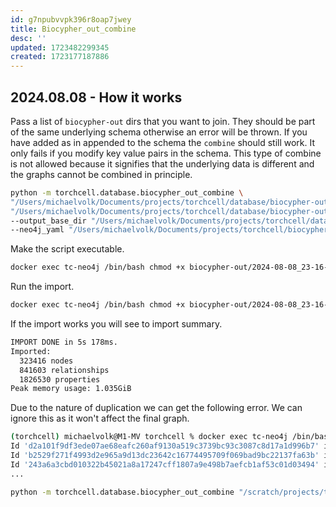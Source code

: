 ```yaml
---
id: g7npubvvpk396r8oap7jwey
title: Biocypher_out_combine
desc: ''
updated: 1723482299345
created: 1723177187886
---
```


## 2024.08.08 - How it works

Pass a list of `biocypher-out` dirs that you want to join. They should be part of the same underlying schema otherwise an error will be thrown. If you have added as in appended to the schema the `combine` should still work. It only fails if you modify key value pairs in the schema. This type of combine is not allowed because it signifies that the underlying data is different and the graphs cannot be combined in principle.

```bash
python -m torchcell.database.biocypher_out_combine \                                                                                                  23:19
"/Users/michaelvolk/Documents/projects/torchcell/database/biocypher-out/2024-08-08_20-47-09" \
"/Users/michaelvolk/Documents/projects/torchcell/database/biocypher-out/2024-08-08_21-24-50" \
--output_base_dir "/Users/michaelvolk/Documents/projects/torchcell/database/biocypher-out" \
--neo4j_yaml "/Users/michaelvolk/Documents/projects/torchcell/biocypher/config/linux-arm_biocypher_config.yaml"
```

Make the script executable.

```bash
docker exec tc-neo4j /bin/bash chmod +x biocypher-out/2024-08-08_23-16-43_combined/neo4j-admin-import-call.sh   
```

Run the import.

```bash
docker exec tc-neo4j /bin/bash chmod +x biocypher-out/2024-08-08_23-16-43_combined/neo4j-admin-import-call.sh
```

If the import works you will see to import summary.

```bash
IMPORT DONE in 5s 178ms. 
Imported:
  323416 nodes
  841603 relationships
  1826530 properties
Peak memory usage: 1.035GiB
```

Due to the nature of duplication we can get the following error. We can ignore this as it won't affect the final graph.

```bash
(torchcell) michaelvolk@M1-MV torchcell % docker exec tc-neo4j /bin/bash -c "cat /var/lib/neo4j/import.report"                                                                                  23:17
Id 'd2a101f9df3ede07ae68eafc260af9130a519c3739bc93c3087c8d17a1d996b7' is defined more than once in group 'global id space'
Id 'b2529f271f4993d2e965a9d13dc23642c16774495709f069bad9bc22137fa63b' is defined more than once in group 'global id space'
Id '243a6a3cbd010322b45021a8a17247cff1807a9e498b7aefcb1af53c01d03494' is defined more than once in group 'global id space'
...
```

```bash
python -m torchcell.database.biocypher_out_combine "/scratch/projects/torchcell/database/biocypher-out/2024-08-08_18-24-33" "/scratch/projects/torchcell/database/biocypher-out/2024-08-11_04-05-36" --output_base_dir "/scratch/projects/torchcell/database/biocypher-out" --config_yaml "/home/michaelvolk/Documents/projects/torchcell/biocypher/config/linux-arm_biocypher_config.yaml"
```
